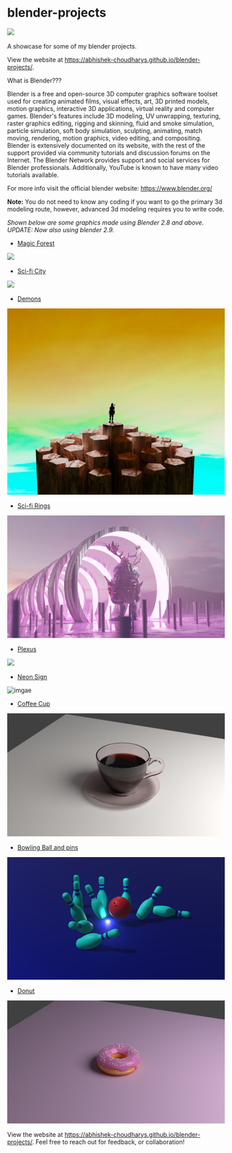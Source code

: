 # blender-projects

![](https://visitor-badge.glitch.me/badge?page_id=abhishek-choudharys.blender-projects)

A showcase for some of my blender projects.

View the website at https://abhishek-choudharys.github.io/blender-projects/.

What is Blender???

Blender is a free and open-source 3D computer graphics software toolset used for creating animated films, visual effects, art, 3D printed models, motion graphics, interactive 3D applications, virtual reality and computer games. Blender's features include 3D modeling, UV unwrapping, texturing, raster graphics editing, rigging and skinning, fluid and smoke simulation, particle simulation, soft body simulation, sculpting, animating, match moving, rendering, motion graphics, video editing, and compositing.
Blender is extensively documented on its website, with the rest of the support provided via community tutorials and discussion forums on the Internet. The Blender Network provides support and social services for Blender professionals. Additionally, YouTube is known to have many video tutorials available.


For more info visit the official blender website: https://www.blender.org/

**Note:** You do not need to know any coding if you want to go the primary 3d modeling route, however, advanced 3d modeling requires you to write code.

*Shown below are some graphics made using Blender 2.8 and above.
UPDATE: Now also using blender 2.9.*

- <a href = "https://github.com/abhishek-choudharys/blender-projects/blob/main/MagicForest">Magic Forest</a>

![](https://github.com/abhishek-choudharys/blender-projects/blob/main/MagicForest/magicForest.gif)

- <a href="https://github.com/abhishek-choudharys/blender-projects/blob/main/city">Sci-fi City</a>

![](https://github.com/abhishek-choudharys/blender-projects/blob/main/city/scificity.gif)

- <a href="https://github.com/abhishek-choudharys/blender-projects/blob/main/Demons/demons.png">Demons</a>
  
![](https://github.com/abhishek-choudharys/blender-projects/blob/main/Demons/demons.png)

- <a href = "https://github.com/abhishek-choudharys/blender-projects/blob/main/Sci-fi%20rings">Sci-fi Rings</a>

<img alt="image" src="https://github.com/abhishek-choudharys/blender-projects/blob/main/Sci-fi%20rings/rings.png" width="600"/>

- <a href="https://github.com/abhishek-choudharys/blender-projects/blob/main/Plexus">Plexus</a>

![](https://github.com/abhishek-choudharys/blender-projects/blob/main/Plexus/plexus.gif)

- <a href = "https://github.com/abhishek-choudharys/blender-projects/blob/main/Neon">Neon Sign</a>

![imgae](https://github.com/abhishek-choudharys/blender-projects/blob/main/Neon/neon1.png)

- <a href = "https://github.com/abhishek-choudharys/blender-projects/blob/experimental/CoffeeCup">Coffee Cup </a>
  
![image](https://github.com/abhishek-choudharys/blender-projects/blob/experimental/CoffeeCup/coffeecup_condensed.png)

- <a href="https://github.com/abhishek-choudharys/blender-projects/tree/main/BowlingBall">Bowling Ball and pins</a>

![image](https://github.com/abhishek-choudharys/blender-projects/blob/main/BowlingBall/bowlingBallAndPins.png?raw=true)

- <a href="https://github.com/abhishek-choudharys/blender-projects/tree/main/Donut">Donut</a>

![image](https://github.com/abhishek-choudharys/blender-projects/blob/experimental/Donut/donut_render.png)

View the website at https://abhishek-choudharys.github.io/blender-projects/.
Feel free to reach out for feedback, or collaboration!
